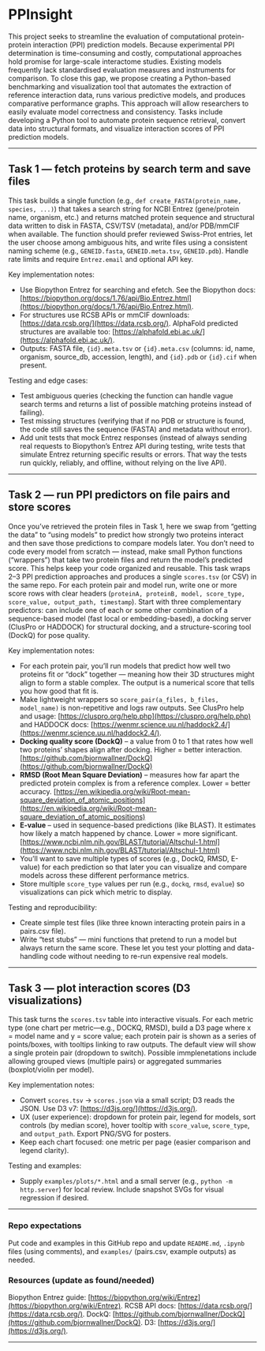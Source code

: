 # PPInsight
This project seeks to streamline the evaluation of computational protein-protein interaction (PPI) prediction models. Because experimental PPI determination is time-consuming and costly, computational approaches hold promise for large-scale interactome studies. Existing models frequently lack standardised evaluation measures and instruments for comparison. To close this gap, we propose creating a Python-based benchmarking and visualization tool that automates the extraction of reference interaction data, runs various predictive models, and produces comparative performance graphs. This approach will allow researchers to easily evaluate model correctness and consistency.
Tasks include developing a Python tool to automate protein sequence retrieval, convert data into structural formats, and visualize interaction scores of PPI prediction models.

---

## Task 1 — fetch proteins by search term and save files  
This task builds a single function (e.g., `def create_FASTA(protein_name, species, ...)`) that takes a search string for NCBI Entrez (gene/protein name, organism, etc.) and returns matched protein sequence and structural data written to disk in FASTA, CSV/TSV (metadata), and/or PDB/mmCIF when available. The function should prefer reviewed Swiss-Prot entries, let the user choose among ambiguous hits, and write files using a consistent naming scheme (e.g., `GENEID.fasta`, `GENEID.meta.tsv`, `GENEID.pdb`). Handle rate limits and require `Entrez.email` and optional API key.

Key implementation notes:
- Use Biopython Entrez for searching and efetch. See the Biopython docs: [https://biopython.org/docs/1.76/api/Bio.Entrez.html](https://biopython.org/docs/1.76/api/Bio.Entrez.html).  
- For structures use RCSB APIs or mmCIF downloads: [https://data.rcsb.org/](https://data.rcsb.org/). AlphaFold predicted structures are available too: [https://alphafold.ebi.ac.uk/](https://alphafold.ebi.ac.uk/).  
- Outputs: FASTA file, `{id}.meta.tsv` or `{id}.meta.csv` (columns: id, name, organism, source_db, accession, length), and `{id}.pdb` or `{id}.cif` when present.

Testing and edge cases:
- Test ambiguous queries (checking the function can handle vague search terms and returns a list of possible matching proteins instead of failing).
- Test missing structures (verifying that if no PDB or structure is found, the code still saves the sequence (FASTA) and metadata without error).
- Add unit tests that mock Entrez responses (instead of always sending real requests to Biopython’s Entrez API during testing, write tests that simulate Entrez returning specific results or errors. That way the tests run quickly, reliably, and offline, without relying on the live API).

---

## Task 2 — run PPI predictors on file pairs and store scores  
Once you’ve retrieved the protein files in Task 1, here we swap from “getting the data” to “using models” to predict how strongly two proteins interact and then save those predictions to compare models later. You don’t need to code every model from scratch — instead, make small Python functions (“wrappers”) that take two protein files and return the model’s predicted score. This helps keep your code organized and reusable. This task wraps 2–3 PPI prediction approaches and produces a single `scores.tsv` (or CSV) in the same repo. For each protein pair and model run, write one or more score rows with clear headers (`proteinA, proteinB, model, score_type, score_value, output_path, timestamp`). Start with three complementary predictors: can include one of each or some other combination of a sequence-based model (fast local or embedding-based), a docking server (ClusPro or HADDOCK) for structural docking, and a structure-scoring tool (DockQ) for pose quality.

Key implementation notes:
- For each protein pair, you’ll run models that predict how well two proteins fit or “dock” together — meaning how their 3D structures might align to form a stable complex. The output is a numerical score that tells you how good that fit is.
- Make lightweight wrappers so `score_pair(a_files, b_files, model_name)` is non-repetitive and logs raw outputs. See ClusPro help and usage: [https://cluspro.org/help.php](https://cluspro.org/help.php) and HADDOCK docs: [https://wenmr.science.uu.nl/haddock2.4/](https://wenmr.science.uu.nl/haddock2.4/).  
- **Docking quality score (DockQ)** – a value from 0 to 1 that rates how well two proteins’ shapes align after docking. Higher = better interaction. [https://github.com/bjornwallner/DockQ](https://github.com/bjornwallner/DockQ)  
- **RMSD (Root Mean Square Deviation)** – measures how far apart the predicted protein complex is from a reference complex. Lower = better accuracy. [https://en.wikipedia.org/wiki/Root-mean-square_deviation_of_atomic_positions](https://en.wikipedia.org/wiki/Root-mean-square_deviation_of_atomic_positions)  
- **E-value** – used in sequence-based predictions (like BLAST). It estimates how likely a match happened by chance. Lower = more significant. [https://www.ncbi.nlm.nih.gov/BLAST/tutorial/Altschul-1.html](https://www.ncbi.nlm.nih.gov/BLAST/tutorial/Altschul-1.html)
- You’ll want to save multiple types of scores (e.g., DockQ, RMSD, E-value) for each prediction so that later you can visualize and compare models across these different performance metrics.
- Store multiple `score_type` values per run (e.g., `dockq`, `rmsd`, `evalue`) so visualizations can pick which metric to display.

Testing and reproducibility:
- Create simple test files (like three known interacting protein pairs in a pairs.csv file).
- Write “test stubs” — mini functions that pretend to run a model but always return the same score. These let you test your plotting and data-handling code without needing to re-run expensive real models.

---

## Task 3 — plot interaction scores (D3 visualizations)  
This task turns the `scores.tsv` table into interactive visuals. For each metric type (one chart per metric—e.g., DOCKQ, RMSD), build a D3 page where x = model name and y = score value; each protein pair is shown as a series of points/boxes, with tooltips linking to raw outputs. The default view will show a single protein pair (dropdown to switch). Possible immplenetations include allowing grouped views (multiple pairs) or aggregated summaries (boxplot/violin per model).

Key implementation notes:
- Convert `scores.tsv` → `scores.json` via a small script; D3 reads the JSON. Use D3 v7: [https://d3js.org/](https://d3js.org/).  
- UX (user experience): dropdown for protein pair, legend for models, sort controls (by median score), hover tooltip with `score_value`, `score_type`, and `output_path`. Export PNG/SVG for posters.  
- Keep each chart focused: one metric per page (easier comparison and legend clarity).

Testing and examples:
- Supply `examples/plots/*.html` and a small server (e.g., `python -m http.server`) for local review. Include snapshot SVGs for visual regression if desired.

---

### Repo expectations  
Put code and examples in this GitHub repo and update `README.md`, `.ipynb` files (using comments), and `examples/` (pairs.csv, example outputs) as needed. 
### Resources (update as found/needed)
Biopython Entrez guide: [https://biopython.org/wiki/Entrez](https://biopython.org/wiki/Entrez). RCSB API docs: [https://data.rcsb.org/](https://data.rcsb.org/). DockQ: [https://github.com/bjornwallner/DockQ](https://github.com/bjornwallner/DockQ). D3: [https://d3js.org/](https://d3js.org/).

---
